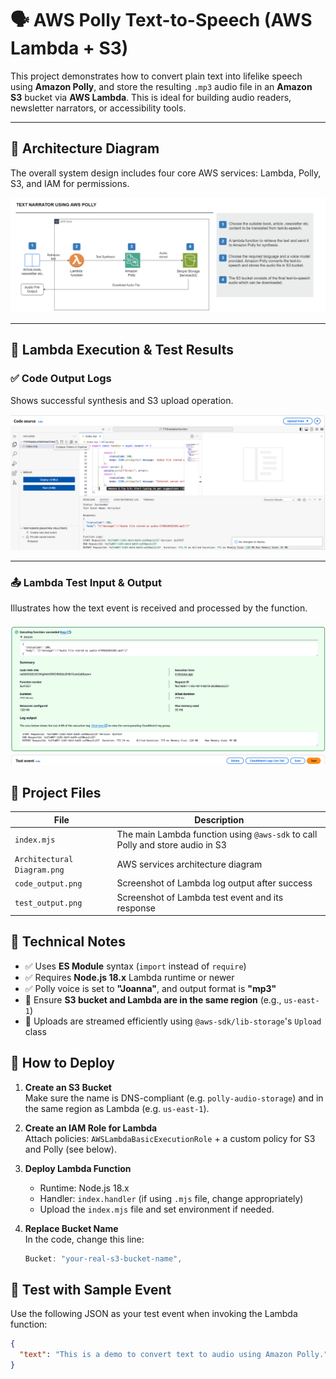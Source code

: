 # 🗣️ AWS Polly Text-to-Speech (AWS Lambda + S3)

This project demonstrates how to convert plain text into lifelike speech using **Amazon Polly**, and store the resulting `.mp3` audio file in an **Amazon S3** bucket via **AWS Lambda**. This is ideal for building audio readers, newsletter narrators, or accessibility tools.

---

## 📐 Architecture Diagram

The overall system design includes four core AWS services: Lambda, Polly, S3, and IAM for permissions.

![Architecture Diagram](https://github.com/Yuehan07/polly-text-to-speec/blob/main/Architectural%20Diagram.png)

---

## 🧪 Lambda Execution & Test Results

### ✅ Code Output Logs

Shows successful synthesis and S3 upload operation.

![Code Output](https://github.com/Yuehan07/polly-text-to-speec/blob/main/code_output.png)

---

### 📤 Lambda Test Input & Output

Illustrates how the text event is received and processed by the function.

![Test Output](https://github.com/Yuehan07/polly-text-to-speec/blob/main/test_output.png)

## 📁 Project Files

| File                    | Description                                                            |
|-------------------------|------------------------------------------------------------------------|
| `index.mjs`             | The main Lambda function using `@aws-sdk` to call Polly and store audio in S3 |
| `Architectural Diagram.png` | AWS services architecture diagram                                  |
| `code_output.png`       | Screenshot of Lambda log output after success                          |
| `test_output.png`       | Screenshot of Lambda test event and its response                       |

## 📝 Technical Notes

- ✅ Uses **ES Module** syntax (`import` instead of `require`)
- ✅ Requires **Node.js 18.x** Lambda runtime or newer
- ✅ Polly voice is set to **"Joanna"**, and output format is **"mp3"**
- 🧠 Ensure **S3 bucket and Lambda are in the same region** (e.g., `us-east-1`)
- 🎯 Uploads are streamed efficiently using `@aws-sdk/lib-storage`'s `Upload` class


## 🧰 How to Deploy

1. **Create an S3 Bucket**  
   Make sure the name is DNS-compliant (e.g. `polly-audio-storage`) and in the same region as Lambda (e.g. `us-east-1`).

2. **Create an IAM Role for Lambda**  
   Attach policies: `AWSLambdaBasicExecutionRole` + a custom policy for S3 and Polly (see below).

3. **Deploy Lambda Function**  
   - Runtime: Node.js 18.x  
   - Handler: `index.handler` (if using `.mjs` file, change appropriately)
   - Upload the `index.mjs` file and set environment if needed.

4. **Replace Bucket Name**  
   In the code, change this line:
   ```js
   Bucket: "your-real-s3-bucket-name",

## 🧪 Test with Sample Event

Use the following JSON as your test event when invoking the Lambda function:

```json
{
  "text": "This is a demo to convert text to audio using Amazon Polly."
}

